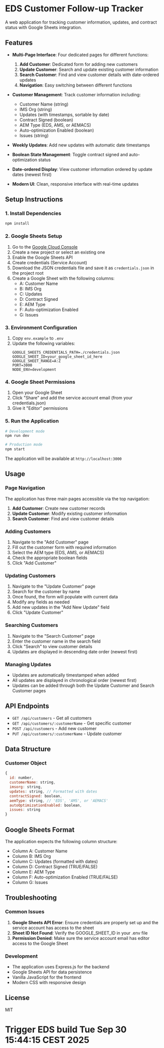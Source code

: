 # EDS Customer Follow-up Tracker

A web application for tracking customer information, updates, and contract status with Google Sheets integration.

## Features

- **Multi-Page Interface**: Four dedicated pages for different functions:
  1. **Add Customer**: Dedicated form for adding new customers
  2. **Update Customer**: Search and update existing customer information
  3. **Search Customer**: Find and view customer details with date-ordered updates
  4. **Navigation**: Easy switching between different functions

- **Customer Management**: Track customer information including:
  - Customer Name (string)
  - IMS Org (string)
  - Updates (with timestamps, sortable by date)
  - Contract Signed (boolean)
  - AEM Type (EDS, AMS, or AEMACS)
  - Auto-optimization Enabled (boolean)
  - Issues (string)

- **Weekly Updates**: Add new updates with automatic date timestamps
- **Boolean State Management**: Toggle contract signed and auto-optimization status
- **Date-ordered Display**: View customer information ordered by update dates (newest first)
- **Modern UI**: Clean, responsive interface with real-time updates

## Setup Instructions

### 1. Install Dependencies

```bash
npm install
```

### 2. Google Sheets Setup

1. Go to the [Google Cloud Console](https://console.cloud.google.com/)
2. Create a new project or select an existing one
3. Enable the Google Sheets API
4. Create credentials (Service Account)
5. Download the JSON credentials file and save it as `credentials.json` in the project root
6. Create a Google Sheet with the following columns:
   - A: Customer Name
   - B: IMS Org
   - C: Updates
   - D: Contract Signed
   - E: AEM Type
   - F: Auto-optimization Enabled
   - G: Issues

### 3. Environment Configuration

1. Copy `env.example` to `.env`
2. Update the following variables:
   ```
   GOOGLE_SHEETS_CREDENTIALS_PATH=./credentials.json
   GOOGLE_SHEET_ID=your_google_sheet_id_here
   GOOGLE_SHEET_RANGE=A:Z
   PORT=3000
   NODE_ENV=development
   ```

### 4. Google Sheet Permissions

1. Open your Google Sheet
2. Click "Share" and add the service account email (from your credentials.json)
3. Give it "Editor" permissions

### 5. Run the Application

```bash
# Development mode
npm run dev

# Production mode
npm start
```

The application will be available at `http://localhost:3000`

## Usage

### Page Navigation

The application has three main pages accessible via the top navigation:

1. **Add Customer**: Create new customer records
2. **Update Customer**: Modify existing customer information
3. **Search Customer**: Find and view customer details

### Adding Customers

1. Navigate to the "Add Customer" page
2. Fill out the customer form with required information
3. Select the AEM type (EDS, AMS, or AEMACS)
4. Check the appropriate boolean fields
5. Click "Add Customer"

### Updating Customers

1. Navigate to the "Update Customer" page
2. Search for the customer by name
3. Once found, the form will populate with current data
4. Modify any fields as needed
5. Add new updates in the "Add New Update" field
6. Click "Update Customer"

### Searching Customers

1. Navigate to the "Search Customer" page
2. Enter the customer name in the search field
3. Click "Search" to view customer details
4. Updates are displayed in descending date order (newest first)

### Managing Updates

- Updates are automatically timestamped when added
- All updates are displayed in chronological order (newest first)
- Updates can be added through both the Update Customer and Search Customer pages

## API Endpoints

- `GET /api/customers` - Get all customers
- `GET /api/customers/:customerName` - Get specific customer
- `POST /api/customers` - Add new customer
- `PUT /api/customers/:customerName` - Update customer

## Data Structure

### Customer Object
```javascript
{
  id: number,
  customerName: string,
  imsorg: string,
  updates: string, // Formatted with dates
  contractSigned: boolean,
  aemType: string, // 'EDS', 'AMS', or 'AEMACS'
  autoOptimizationEnabled: boolean,
  issues: string
}
```

## Google Sheets Format

The application expects the following column structure:
- Column A: Customer Name
- Column B: IMS Org
- Column C: Updates (formatted with dates)
- Column D: Contract Signed (TRUE/FALSE)
- Column E: AEM Type
- Column F: Auto-optimization Enabled (TRUE/FALSE)
- Column G: Issues

## Troubleshooting

### Common Issues

1. **Google Sheets API Error**: Ensure credentials are properly set up and the service account has access to the sheet
2. **Sheet ID Not Found**: Verify the GOOGLE_SHEET_ID in your .env file
3. **Permission Denied**: Make sure the service account email has editor access to the Google Sheet

### Development

- The application uses Express.js for the backend
- Google Sheets API for data persistence
- Vanilla JavaScript for the frontend
- Modern CSS with responsive design

## License

MIT
# Trigger EDS build Tue Sep 30 15:44:15 CEST 2025
